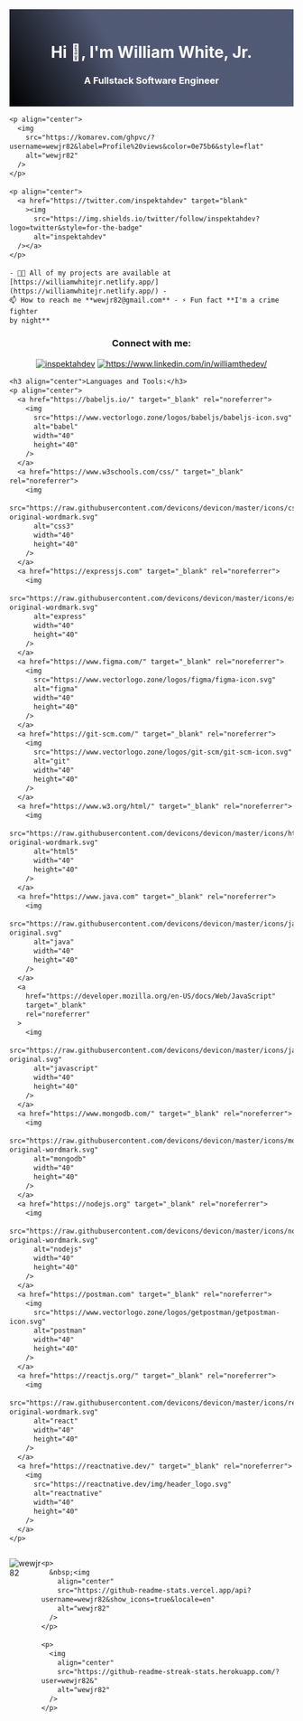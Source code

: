  <div id="header" style="padding: 20px;
        color: white;  background: rgb(0, 0, 0);
        background: -moz-linear-gradient(
          58deg,
          rgba(0, 0, 0, 1) 0%,
          rgba(11, 23, 61, 0.7091211484593838) 41%
        ); background: -webkit-linear-gradient(
          58deg,
          rgba(0, 0, 0, 1) 0%,
          rgba(11, 23, 61, 0.7091211484593838) 41%
        );
        background: linear-gradient(
          58deg,
          rgba(0, 0, 0, 1) 0%,
          rgba(11, 23, 61, 0.7091211484593838) 41%
        );  ">
      <h1 align="center" >Hi 👋, I'm William White, Jr.</h1>
      <h3 align="center">A Fullstack Software Engineer</h3>
    </div>

    <p align="center">
      <img
        src="https://komarev.com/ghpvc/?username=wewjr82&label=Profile%20views&color=0e75b6&style=flat"
        alt="wewjr82"
      />
    </p>

    <p align="center">
      <a href="https://twitter.com/inspektahdev" target="blank"
        ><img
          src="https://img.shields.io/twitter/follow/inspektahdev?logo=twitter&style=for-the-badge"
          alt="inspektahdev"
      /></a>
    </p>

    - 👨‍💻 All of my projects are available at
    [https://williamwhitejr.netlify.app/](https://williamwhitejr.netlify.app/) -
    📫 How to reach me **wewjr82@gmail.com** - ⚡ Fun fact **I'm a crime fighter
    by night**

  <h3 align="center">Connect with me:</h3>
<p align="center">
<a href="https://twitter.com/inspektahdev" target="blank"><img align="center" src="https://raw.githubusercontent.com/rahuldkjain/github-profile-readme-generator/master/src/images/icons/Social/twitter.svg" alt="inspektahdev" height="30" width="40" /></a>
<a href="https://linkedin.com/in/https://www.linkedin.com/in/williamthedev/" target="blank"><img align="center" src="https://raw.githubusercontent.com/rahuldkjain/github-profile-readme-generator/master/src/images/icons/Social/linked-in-alt.svg" alt="https://www.linkedin.com/in/williamthedev/" height="30" width="40" /></a>
</p>

    <h3 align="center">Languages and Tools:</h3>
    <p align="center">
      <a href="https://babeljs.io/" target="_blank" rel="noreferrer">
        <img
          src="https://www.vectorlogo.zone/logos/babeljs/babeljs-icon.svg"
          alt="babel"
          width="40"
          height="40"
        />
      </a>
      <a href="https://www.w3schools.com/css/" target="_blank" rel="noreferrer">
        <img
          src="https://raw.githubusercontent.com/devicons/devicon/master/icons/css3/css3-original-wordmark.svg"
          alt="css3"
          width="40"
          height="40"
        />
      </a>
      <a href="https://expressjs.com" target="_blank" rel="noreferrer">
        <img
          src="https://raw.githubusercontent.com/devicons/devicon/master/icons/express/express-original-wordmark.svg"
          alt="express"
          width="40"
          height="40"
        />
      </a>
      <a href="https://www.figma.com/" target="_blank" rel="noreferrer">
        <img
          src="https://www.vectorlogo.zone/logos/figma/figma-icon.svg"
          alt="figma"
          width="40"
          height="40"
        />
      </a>
      <a href="https://git-scm.com/" target="_blank" rel="noreferrer">
        <img
          src="https://www.vectorlogo.zone/logos/git-scm/git-scm-icon.svg"
          alt="git"
          width="40"
          height="40"
        />
      </a>
      <a href="https://www.w3.org/html/" target="_blank" rel="noreferrer">
        <img
          src="https://raw.githubusercontent.com/devicons/devicon/master/icons/html5/html5-original-wordmark.svg"
          alt="html5"
          width="40"
          height="40"
        />
      </a>
      <a href="https://www.java.com" target="_blank" rel="noreferrer">
        <img
          src="https://raw.githubusercontent.com/devicons/devicon/master/icons/java/java-original.svg"
          alt="java"
          width="40"
          height="40"
        />
      </a>
      <a
        href="https://developer.mozilla.org/en-US/docs/Web/JavaScript"
        target="_blank"
        rel="noreferrer"
      >
        <img
          src="https://raw.githubusercontent.com/devicons/devicon/master/icons/javascript/javascript-original.svg"
          alt="javascript"
          width="40"
          height="40"
        />
      </a>
      <a href="https://www.mongodb.com/" target="_blank" rel="noreferrer">
        <img
          src="https://raw.githubusercontent.com/devicons/devicon/master/icons/mongodb/mongodb-original-wordmark.svg"
          alt="mongodb"
          width="40"
          height="40"
        />
      </a>
      <a href="https://nodejs.org" target="_blank" rel="noreferrer">
        <img
          src="https://raw.githubusercontent.com/devicons/devicon/master/icons/nodejs/nodejs-original-wordmark.svg"
          alt="nodejs"
          width="40"
          height="40"
        />
      </a>
      <a href="https://postman.com" target="_blank" rel="noreferrer">
        <img
          src="https://www.vectorlogo.zone/logos/getpostman/getpostman-icon.svg"
          alt="postman"
          width="40"
          height="40"
        />
      </a>
      <a href="https://reactjs.org/" target="_blank" rel="noreferrer">
        <img
          src="https://raw.githubusercontent.com/devicons/devicon/master/icons/react/react-original-wordmark.svg"
          alt="react"
          width="40"
          height="40"
        />
      </a>
      <a href="https://reactnative.dev/" target="_blank" rel="noreferrer">
        <img
          src="https://reactnative.dev/img/header_logo.svg"
          alt="reactnative"
          width="40"
          height="40"
        />
      </a>
    </p>
<div id="stats_section" style="display: flex;" >
     <p>
      <img
        align="center"
        src="https://github-readme-stats.vercel.app/api/top-langs?username=wewjr82&show_icons=true&locale=en&layout=compact"
        alt="wewjr82"
      />
    </p>

    <p>
      &nbsp;<img
        align="center"
        src="https://github-readme-stats.vercel.app/api?username=wewjr82&show_icons=true&locale=en"
        alt="wewjr82"
      />
    </p>

    <p>
      <img
        align="center"
        src="https://github-readme-streak-stats.herokuapp.com/?user=wewjr82&"
        alt="wewjr82"
      />
    </p>
</div>
